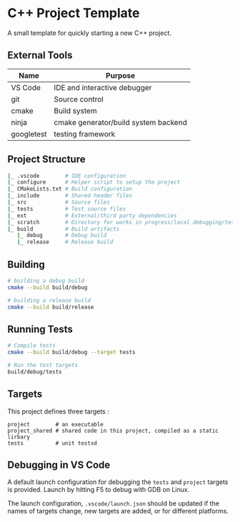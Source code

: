 # C++ Project Template

A small template for quickly starting a new C++ project. 

## External Tools 

| Name       | Purpose                              |
|------------|--------------------------------------|
| VS Code    | IDE and interactive debugger         |
| git        | Source control                       |
| cmake      | Build system                         |
| ninja      | cmake generator/build system backend |
| googletest | testing framework                    |


## Project Structure

```bash
|_ .vscode        # IDE configuration
|_ configure      # Helper script to setup the project
|_ CMakeLists.txt # Build configuration 
|_ include        # Shared header files
|_ src            # Source files
|_ tests          # Test source files
|_ ext            # External/third party dependencies
|_ scratch        # Directory for works in progress/local debugging/testing code and data
|_ build          # Build artifacts
   |_ debug       # Debug build 
   |_ release     # Release build
```

## Building

```bash
# building a debug build
cmake --build build/debug

# building a release build
cmake --build build/release
```

## Running Tests

```bash
# Compile tests 
cmake --build build/debug --target tests

# Run the test targets
build/debug/tests
```

## Targets 

This project defines three targets : 

```
project        # an executable 
project_shared # shared code in this project, compiled as a static lirbary
tests          # unit testsd
```

## Debugging in VS Code 

A default launch configuration for debugging the `tests` and `project` targets is provided. Launch by hitting F5 to debug with GDB on Linux.

The launch configuration, `.vscode/launch.json` should be updated if the names of targets change, new targets are added, or for different platforms.
